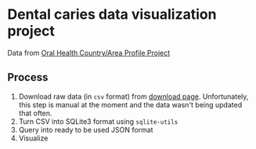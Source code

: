 # Dental caries data visualization project

Data from [Oral Health Country/Area Profile Project](https://capp.mau.se/download)

## Process

1. Download raw data (in `csv` format) from [download page](https://capp.mau.se/download).
  Unfortunately, this step is manual at the moment and the data wasn't being updated that
  often.
2. Turn CSV into SQLite3 format using `sqlite-utils`
3. Query into ready to be used JSON format
4. Visualize

